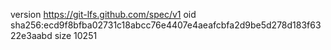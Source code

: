 version https://git-lfs.github.com/spec/v1
oid sha256:ecd9f8bfba02731c18abcc76e4407e4aeafcbfa2d9be5d278d183f6322e3aabd
size 10251
